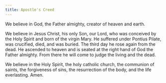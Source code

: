 ```yaml
---
title: Apostle's Creed
---
```


We believe in God, the Father almighty, creator of heaven and earth.  

We believe in Jesus Christ, his only Son, our Lord, who was conceived by the Holy Spirit and born of the virgin Mary. He suffered under Pontius Pilate, was crucified, died, and was buried. The third day he rose again from the dead. He ascended to heaven and is seated at the right hand of God the Father almighty. From there he will come to judge the living and the dead.

We believe in the Holy Spirit, the holy catholic church, the communion of saints, the forgiveness of sins, the resurrection of the body, and the life everlasting. Amen.
